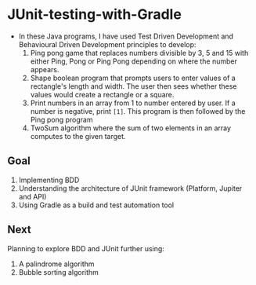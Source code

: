 # JUnit-testing-with-Gradle
- In these Java programs, I have used Test Driven Development and Behavioural Driven Development principles to develop: 
  1. Ping pong game that replaces numbers divisible by 3, 5 and 15 with either Ping, Pong or Ping Pong depending on where the number appears. 
  2. Shape boolean program that prompts users to enter values of a rectangle's length and width. The user then sees whether these values would create a rectangle or a square.
  3. Print numbers in an array from 1 to number entered by user. If a number is negative, print `[1]`. This program is then followed by the Ping pong program
  4. TwoSum algorithm where the sum of two elements in an array computes to the given target.


## Goal
1. Implementing BDD 
2. Understanding the architecture of JUnit framework (Platform, Jupiter and API)
3. Using Gradle as a build and test automation tool

## Next
Planning to explore BDD and JUnit further using: 
1. A palindrome algorithm 
2. Bubble sorting algorithm 

